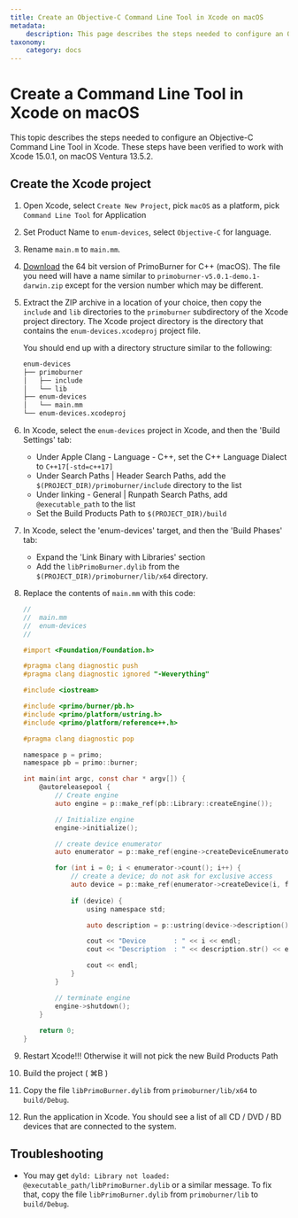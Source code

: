 ```yaml
---
title: Create an Objective-C Command Line Tool in Xcode on macOS
metadata:
    description: This page describes the steps needed to configure an Objective-C Command Line Tool in Xcode.
taxonomy:
    category: docs
---
```


# Create a Command Line Tool in Xcode on macOS

This topic describes the steps needed to configure an Objective-C Command Line Tool in Xcode. These steps have been verified to work with Xcode 15.0.1, on macOS Ventura 13.5.2.

## Create the Xcode project 

1. Open Xcode, select `Create New Project`, pick `macOS` as a platform, pick `Command Line Tool` for Application 

2. Set Product Name to `enum-devices`, select `Objective-C` for language.

3. Rename `main.m` to `main.mm`. 

4. [Download](https://github.com/primoburner/primoburner-core/releases/) the 64 bit version of PrimoBurner for C++ (macOS). The file you need will have a name similar to `primoburner-v5.0.1-demo.1-darwin.zip` except for the version number which may be different. 

5. Extract the ZIP archive in a location of your choice, then copy the `include` and `lib` directories to the `primoburner` subdirectory of the Xcode project directory. The Xcode project directory is the directory that contains the `enum-devices.xcodeproj` project file.

    You should end up with a directory structure similar to the following:

    ```sh
    enum-devices
    ├── primoburner
    │   ├── include
    │   └── lib
    ├── enum-devices
    │   └── main.mm
    └── enum-devices.xcodeproj
    ```

6. In Xcode, select the `enum-devices` project in Xcode, and then the 'Build Settings' tab: 
    * Under Apple Clang - Language - C++, set the C++ Language Dialect to `C++17[-std=c++17]`
    * Under Search Paths | Header Search Paths, add the `$(PROJECT_DIR)/primoburner/include` directory to the list
    * Under linking - General | Runpath Search Paths, add `@executable_path` to the list 
    * Set the Build Products Path to `$(PROJECT_DIR)/build`

7. In Xcode, select the 'enum-devices' target, and then the 'Build Phases' tab:
	* Expand the 'Link Binary with Libraries' section 
	* Add the `libPrimoBurner.dylib` from the `$(PROJECT_DIR)/primoburner/lib/x64` directory.

8. Replace the contents of `main.mm` with this code:
		
    ```objectivec
    //
    //  main.mm
    //  enum-devices
    //
    
    #import <Foundation/Foundation.h>
    
    #pragma clang diagnostic push
    #pragma clang diagnostic ignored "-Weverything"
    
    #include <iostream>
    
    #include <primo/burner/pb.h>
    #include <primo/platform/ustring.h>
    #include <primo/platform/reference++.h>
    
    #pragma clang diagnostic pop
    
    namespace p = primo;
    namespace pb = primo::burner;
    
    int main(int argc, const char * argv[]) {
        @autoreleasepool {
            // Create engine
            auto engine = p::make_ref(pb::Library::createEngine());
    
            // Initialize engine
            engine->initialize();
    
            // create device enumerator
            auto enumerator = p::make_ref(engine->createDeviceEnumerator());
    
            for (int i = 0; i < enumerator->count(); i++) {
                // create a device; do not ask for exclusive access
                auto device = p::make_ref(enumerator->createDevice(i, false));
                
                if (device) {
                    using namespace std;
    
                    auto description = p::ustring(device->description());
    
                    cout << "Device       : " << i << endl;
                    cout << "Description  : " << description.str() << endl;
    
                    cout << endl;
                }
            }
    
            // terminate engine
            engine->shutdown();
        }
        
        return 0;
    }
    ```

9. Restart Xcode!!! Otherwise it will not pick the new Build Products Path 

10. Build the project ( ⌘B )  

11. Copy the file `libPrimoBurner.dylib` from `primoburner/lib/x64` to `build/Debug`. 

12. Run the application in Xcode. You should see a list of all CD / DVD / BD devices that are connected to the system.  

## Troubleshooting

* You may get `dyld: Library not loaded: @executable_path/libPrimoBurner.dylib` or a similar message. To fix that, copy the file `libPrimoBurner.dylib` from `primoburner/lib` to `build/Debug`.
